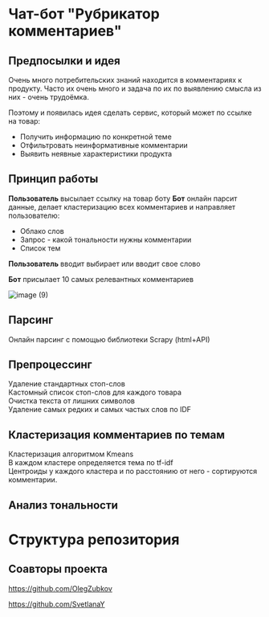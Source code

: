 # Чат-бот "Рубрикатор комментариев"

## Предпосылки и идея
Очень много потребительских знаний находится в комментариях к продукту. 
Часто их очень много и задача по их по выявлению смысла из них - очень трудоёмка.

Поэтому и появилась идея сделать сервис, который может по ссылке на товар:
- Получить информацию по конкретной теме
- Отфильтровать неинформативные комментарии
- Выявить неявные характеристики продукта

## Принцип работы
**Пользователь** высылает ссылку на товар боту
**Бот** онлайн парсит данные, делает кластеризацию всех комментариев и направляет пользователю:
 - Облако слов
 - Запрос - какой тональности нужны комментарии
 - Список тем
 
**Пользователь** вводит выбирает или вводит свое слово

**Бот** присылает 10 самых релевантных комментариев

![image (9)](https://user-images.githubusercontent.com/79212361/119344336-3383d880-bca0-11eb-8aa1-d21f367f21fd.gif)

## Парсинг
Онлайн парсинг с помощью библиотеки Scrapy (html+API)

## Препроцессинг
Удаление стандартных стоп-слов<br />
Кастомный список стоп-слов для каждого товара<br />
Очистка текста от лишних символов<br />
Удаление самых редких и самых частых слов по IDF

## Кластеризация комментариев по темам
Кластеризация алгоритмом Kmeans<br />
В каждом кластере определяется тема по tf-idf<br />
Центроиды у каждого кластера и по расстоянию от него - сортируются комментарии.

## Анализ тональности


# Структура репозитория


## Соавторы проекта
https://github.com/OlegZubkov

https://github.com/SvetlanaY

